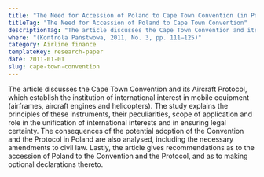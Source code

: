```yaml
---
title: "The Need for Accession of Poland to Cape Town Convention (in Polish)"
titleTag: "The Need for Accession of Poland to Cape Town Convention"
descriptionTag: "The article discusses the Cape Town Convention and its Aircraft Protocol, which establish the institution of international interest in mobile equipment"
where: "(Kontrola Państwowa, 2011, No. 3, pp. 111–125)"
category: Airline finance
templateKey: research-paper
date: 2011-01-01
slug: cape-town-convention
---
```


The article discusses the Cape Town Convention and its Aircraft Protocol, which establish the institution of international interest in mobile equipment (airframes, aircraft engines and helicopters). The study explains the principles of these instruments, their peculiarities, scope of application and role in the unification of international interests and in ensuring legal certainty. The consequences of the potential adoption of the Convention and the Protocol in Poland are also analysed, including the necessary amendments to civil law. Lastly, the article gives recommendations as to the accession of Poland to the Convention and the Protocol, and as to making optional declarations thereto.
